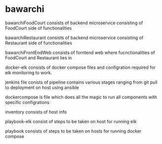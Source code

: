 # bawarchi
 bawarchiFoodCourt consists of backend microservice consisting of FoodCourt side of functionalities

 bawarchiRestaurant consists of backend microservice consisting of Restaurant side of functionalities

 bawarchiFrontEndWeb consists of forntend web where fucnctionalities of FoodCourt and Restaurant lies in

 docker-elk consists of docker compose files and configration required for elk monitoring to work.

 jenkins file conists of pipeline contains various stages ranging from git pull to deployment on host using ansible

 dockercompose is file which does all the magic to run all components with specific configrations

 inventory consists of host info

 playbook-elk consist of steps to be taken on host for running elk

 playbook consists of steps to be taken on hosts for running docker compose
